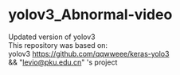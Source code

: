 # yolov3_Abnormal-video
Updated version of yolov3   
This repository was based on:   
yolov3 https://github.com/qqwweee/keras-yolo3   
&&    "levio@pku.edu.cn" 's project    
